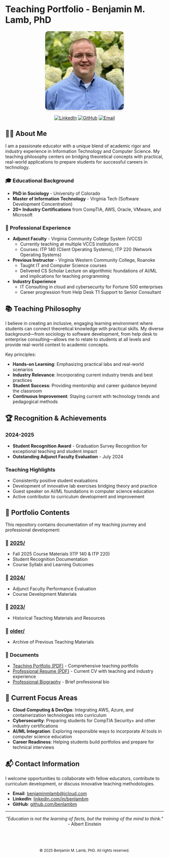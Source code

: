 # Teaching Portfolio - Benjamin M. Lamb, PhD

<div align="center">
  <img src="BenLamb.png" alt="Ben Lamb" width="250" style="border-radius: 10px; box-shadow: 0 4px 6px rgba(0, 0, 0, 0.1);">
  
  [![LinkedIn](https://img.shields.io/badge/LinkedIn-Connect-blue?style=for-the-badge&logo=linkedin)](https://www.linkedin.com/in/benlambm/)
  [![GitHub](https://img.shields.io/badge/GitHub-Follow-black?style=for-the-badge&logo=github)](https://github.com/benlambm)
  [![Email](https://img.shields.io/badge/Email-Contact-red?style=for-the-badge&logo=gmail)](mailto:benjaminmlamb@icloud.com)
</div>

## 👨‍🏫 About Me

I am a passionate educator with a unique blend of academic rigor and industry experience in Information Technology and Computer Science. My teaching philosophy centers on bridging theoretical concepts with practical, real-world applications to prepare students for successful careers in technology.

### 🎓 Educational Background
- **PhD in Sociology** - University of Colorado
- **Master of Information Technology** - Virginia Tech (Software Development Concentration)
- **20+ Industry Certifications** from CompTIA, AWS, Oracle, VMware, and Microsoft

### 💼 Professional Experience
- **Adjunct Faculty** - Virginia Community College System (VCCS)
  - Currently teaching at multiple VCCS institutions
  - Courses: ITP 140 (Client Operating Systems), ITP 220 (Network Operating Systems)
- **Previous Instructor** - Virginia Western Community College, Roanoke
  - Taught IT and Computer Science courses
  - Delivered CS Scholar Lecture on algorithmic foundations of AI/ML and implications for teaching programming
- **Industry Experience**
  - IT Consulting in cloud and cybersecurity for Fortune 500 enterprises
  - Career progression from Help Desk T1 Support to Senior Consultant

## 📚 Teaching Philosophy

I believe in creating an inclusive, engaging learning environment where students can connect theoretical knowledge with practical skills. My diverse background—from sociology to software development, from help desk to enterprise consulting—allows me to relate to students at all levels and provide real-world context to academic concepts.

Key principles:
- **Hands-on Learning**: Emphasizing practical labs and real-world scenarios
- **Industry Relevance**: Incorporating current industry trends and best practices
- **Student Success**: Providing mentorship and career guidance beyond the classroom
- **Continuous Improvement**: Staying current with technology trends and pedagogical methods

## 🏆 Recognition & Achievements

### 2024-2025
- **Student Recognition Award** - Graduation Survey Recognition for exceptional teaching and student impact
- **Outstanding Adjunct Faculty Evaluation** - July 2024

### Teaching Highlights
- Consistently positive student evaluations
- Development of innovative lab exercises bridging theory and practice
- Guest speaker on AI/ML foundations in computer science education
- Active contributor to curriculum development and improvement

## 📂 Portfolio Contents

This repository contains documentation of my teaching journey and professional development:

### 📁 [2025/](./2025)
- Fall 2025 Course Materials (ITP 140 & ITP 220)
- Student Recognition Documentation
- Course Syllabi and Learning Outcomes

### 📁 [2024/](./2024)
- Adjunct Faculty Performance Evaluation
- Course Development Materials

### 📁 [2023/](./2023)
- Historical Teaching Materials and Resources

### 📁 [older/](./older)
- Archive of Previous Teaching Materials

### 📄 Documents
- [Teaching Portfolio (PDF)](./BenjaminLamb_TeachingPortfolio.pdf) - Comprehensive teaching portfolio
- [Professional Resume (PDF)](./BenjaminLamb_Resume.pdf) - Current CV with teaching and industry experience
- [Professional Biography](./BenLamb-bio.txt) - Brief professional bio

## 🎯 Current Focus Areas

- **Cloud Computing & DevOps**: Integrating AWS, Azure, and containerization technologies into curriculum
- **Cybersecurity**: Preparing students for CompTIA Security+ and other industry certifications
- **AI/ML Integration**: Exploring responsible ways to incorporate AI tools in computer science education
- **Career Readiness**: Helping students build portfolios and prepare for technical interviews

## 📬 Contact Information

I welcome opportunities to collaborate with fellow educators, contribute to curriculum development, or discuss innovative teaching methodologies.

- **Email**: benjaminmlamb@icloud.com
- **LinkedIn**: [linkedin.com/in/benlambm](https://www.linkedin.com/in/benlambm/)
- **GitHub**: [github.com/benlambm](https://github.com/benlambm)

---

<div align="center">
  <i>"Education is not the learning of facts, but the training of the mind to think."</i> - Albert Einstein
  
  <br><br>
  
  <sub>© 2025 Benjamin M. Lamb, PhD. All rights reserved.</sub>
</div>
